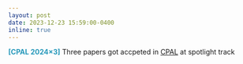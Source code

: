 ```yaml
---
layout: post
date: 2023-12-23 15:59:00-0400
inline: true
---
```



<span style="color:#2698BA;"><b>[CPAL 2024×3]</b>  </span> Three papers got accpeted in [CPAL](https://cpal.cc/) at spotlight track

